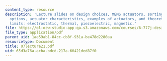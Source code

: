 ```yaml
---
content_type: resource
description: 'Lecture slides on design choices, MEMS actuators, sorting through design
  options, actuator characteristics, examples of actuators, and theoretical and practical
  limits: electrostatic, thermal, piezoelectric, magnetic.'
file: https://ol-ocw-studio-app-qa.s3.amazonaws.com/courses/6-777j-design-and-fabrication-of-microelectromechanical-devices-spring-2007/65d3a76aacbabdcd217a60421ded87f0_07lecture21.pdf
file_type: application/pdf
parent_uid: 1ae59ab1-84cc-cb8f-931a-be478d2280aa
resourcetype: Document
title: 07lecture21.pdf
uid: 65d3a76a-acba-bdcd-217a-60421ded87f0
---
```

